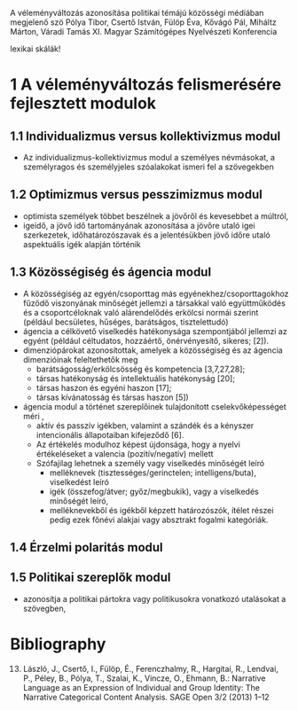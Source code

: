 A véleményváltozás azonosítása politikai témájú közösségi médiában megjelenő szö
Pólya Tibor, Csertő István, Fülöp Éva, Kővágó Pál, Miháltz Márton, Váradi Tamás
XI. Magyar Számítógépes Nyelvészeti Konferencia

lexikai skálák!

# 1 A véleményváltozás felismerésére fejlesztett modulok

## 1.1 Individualizmus versus kollektivizmus modul

* Az individualizmus-kollektivizmus modul a személyes névmásokat, a
  személyragos és személyjeles szóalakokat ismeri fel a szövegekben

## 1.2 Optimizmus versus pesszimizmus modul

* optimista személyek többet beszélnek a jövőről és kevesebbet a múltról,
* igeidő, a jövő idő tartományának azonosítása a jövőre utaló igei
  szerkezetek, időhatározószavak és a jelentésükben jövő időre utaló
  aspektuális igék alapján történik

## 1.3 Közösségiség és ágencia modul

* A közösségiség az egyén/csoporttag más egyénekhez/csoporttagokhoz fűződő
  viszonyának minőségét jellemzi a társakkal való együttműködés és a
  csoportcéloknak való alárendelődés erkölcsi normái szerint 
  (például becsületes, hűséges, barátságos, tisztelettudó)
* ágencia a célkövető viselkedés hatékonysága szempontjából jellemzi az
  egyént (például céltudatos, hozzáértő, önérvényesítő, sikeres; [2]).
* dimenziópárokat azonosítottak, amelyek a közösségiség és az ágencia
  dimenzióinak feleltethetők meg 
  * barátságosság/erkölcsösség és kompetencia [3,7,27,28]; 
  * társas hatékonyság és intellektuális hatékonyság [20]; 
  * társas haszon és egyéni haszon [17]; 
  * társas kívánatosság és társas haszon [5])
* ágencia modul a történet szereplőinek tulajdonított cselekvőképességet méri , 
  * aktív és passzív igékben, valamint a szándék és a kényszer intencionális
    állapotaiban kifejeződő [6]. 
  * Az értékelés modulhoz képest újdonsága, hogy a nyelvi értékeléseket a
    valencia (pozitív/negatív) mellett
  * Szófajilag lehetnek a személy vagy viselkedés minőségét leíró 
    * melléknevek (tisztességes/gerinctelen; intelligens/buta), viselkedést leíró 
    * igék (összefog/átver; győz/megbukik), vagy a viselkedés minőségét leíró,
    * melléknevekből és igékből képzett határozószók, ítélet részei pedig ezek
    főnévi alakjai vagy absztrakt fogalmi kategóriák.

## 1.4 Érzelmi polaritás modul

## 1.5 Politikai szereplők modul

* azonosítja a politikai pártokra vagy politikusokra vonatkozó utalásokat a
  szövegben,

# Bibliography

13. László, J., Csertő, I., Fülöp, É., Ferenczhalmy, R., Hargitai, R., Lendvai,
    P., Péley, B., Pólya, T., Szalai, K., Vincze, O., Ehmann, B.:
  Narrative Language as an Expression of Individual and Group Identity:
    The Narrative Categorical Content Analysis.
  SAGE Open 3/2 (2013) 1–12
